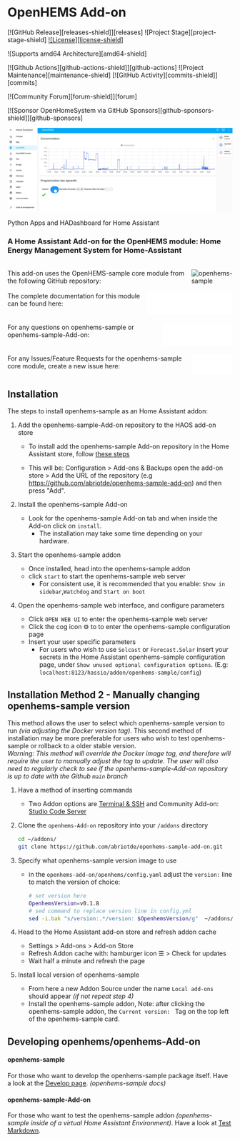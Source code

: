 <!-- markdown file presented on the main addon info tab -->

# OpenHEMS Add-on


[![GitHub Release][releases-shield]][releases]
![Project Stage][project-stage-shield]
[![License][license-shield]](LICENSE)


![Supports amd64 Architecture][amd64-shield]

[![Github Actions][github-actions-shield]][github-actions]
![Project Maintenance][maintenance-shield]
[![GitHub Activity][commits-shield]][commits]

[![Community Forum][forum-shield]][forum]

[![Sponsor OpenHomeSystem via GitHub Sponsors][github-sponsors-shield]][github-sponsors]

![HADashboard screenshot](images/screenshot.png)

Python Apps and HADashboard for Home Assistant

### A Home Assistant Add-on for the OpenHEMS module: Home Energy Management System for Home-Assistant

</br>

<div style="display: flex;">
This add-on uses the OpenHEMS-sample core module from the following GitHub repository:
&nbsp; &nbsp;
<a style="text-decoration:none" href="https://github.com/abriotde/openhems-sample">
    <img src="https://raw.githubusercontent.com/abriotde/openhems-sample/master/docs/images/openhems-sample_button.svg" alt="openhems-sample">
</a>
</div>

</br>

<div style="display: flex;">
The complete documentation for this module can be found here:
&nbsp; &nbsp;
<a style="text-decoration:none" href="https://openhems-sample.readthedocs.io/en/latest/">
    <img src="https://raw.githubusercontent.com/abriotde/openhems-sample/master/docs/images/Documentation_button.svg" alt="Documentation">
</a>
</div>

</br>

<div style="display: flex;">
For any questions on openhems-sample or openhems-sample-Add-on:
&nbsp; &nbsp;
<a style="text-decoration:none" href="https://community.home-assistant.io/t/openhems-sample-an-energy-management-for-home-assistant/338126">
    <img src="https://raw.githubusercontent.com/abriotde/openhems-sample/master/docs/images/Community_button.svg" alt="Community">
</a>
</div>

</br>

<div style="display: flex;">
For any Issues/Feature Requests for the openhems-sample core module, create a new issue here:
&nbsp; &nbsp;
<a style="text-decoration:none" href="https://github.com/abriotde/openhems-sample/issues">
    <img src="https://raw.githubusercontent.com/abriotde/openhems-sample/master/docs/images/Issues_button.svg" alt="Issues">
</a>
</div>

## Installation

The steps to install openhems-sample as an Home Assistant addon:

1) Add the openhems-sample-Add-on repository to the HAOS add-on store

    - To install add the openhems-sample Add-on repository in the Home Assistant store, follow [these steps](https://www.home-assistant.io/common-tasks/os/#installing-third-party-add-ons)

    - This will be: Configuration > Add-ons & Backups open the add-on store > Add the URL of the repository (e.g https://github.com/abriotde/openhems-sample-add-on) and then press "Add".

2) Install the openhems-sample Add-on 
    - Look for the openhems-sample Add-on tab and when inside the Add-on click on `install`.
      - The installation may take some time depending on your hardware.

3) Start the openhems-sample addon
    - Once installed, head into the openhems-sample addon
    - click `start` to start the openhems-sample web server
      -  For consistent use, it is recommended that you enable: `Show in sidebar`,`Watchdog` and `Start on boot `

4) Open the openhems-sample web interface, and configure parameters
    - Click `OPEN WEB UI` to enter the openhems-sample web server
    - Click the cog icon ⚙️  to to enter the openhems-sample configuration page
    - Insert your user specific parameters
      - For users who wish to use `Solcast` or `Forecast.Solar` insert your secrets in the Home Assistant openhems-sample configuration page, under `Show unused optional configuration options`. (E.g: `localhost:8123/hassio/addon/openhems-sample/config`)

## Installation Method 2 - Manually changing openhems-sample version
This method allows the user to select which openhems-sample version to run _(via adjusting the Docker version tag)_. This second method of installation may be more preferable for users who wish to test openhems-sample or rollback to a older stable version.   
_Warning: This method will override the Docker image tag, and therefore will require the user to manually adjust the tag to update. The user will also need to regularly check to see if the openhems-sample-Add-on repository is up to date with the Github `main` branch_

1) Have a method of inserting commands
    - Two Addon options are [Terminal & SSH](https://github.com/home-assistant/addons/tree/master/ssh) and Community Add-on: [Studio Code Server](https://github.com/hassio-addons/addon-vscode)

2) Clone the `openhems-Add-on` repository into your `/addons` directory 
    ```bash
    cd ~/addons/
    git clone https://github.com/abriotde/openhems-sample-add-on.git
    ```

3) Specify what openhems-sample version image to use
    - in the `openhems-add-on/openhems/config.yaml` adjust the `version:` line to match the version of choice:
      ```bash
      # set version here 
      OpenhemsVersion=v0.1.8
      # sed command to replace version line in config.yml 
      sed -i.bak "s/version:.*/version: $OpenhemsVersion/g"  ~/addons/openhems-add-on/openhems-sample/config.yml
      ```
4) Head to the Home Assistant add-on store and refresh addon cache
    - Settings > Add-ons > Add-on Store
    - Refresh Addon cache with: hamburger icon ☰ > Check for updates
    - Wait half a minute and refresh the page 

5) Install local version of openhems-sample 
    - From here a new Addon Source under the name `Local add-ons` should appear _(if not repeat step 4)_
    - Install the openhems-sample addon, Note: after clicking the openhems-sample addon, the `Current version: ` Tag on the top left of the openhems-sample card.


## Developing openhems/openhems-Add-on

#### **openhems-sample**
For those who want to develop the openhems-sample package itself. Have a look at the [Develop page](https://openhems-sample.readthedocs.io/en/latest/develop.html). _(openhems-sample docs)_ 

#### **openhems-sample-Add-on**
For those who want to test the openhems-sample addon _(openhems-sample inside of a virtual Home Assistant Environment)_. Have a look at [Test Markdown](./openhems-sample/Test.md).
